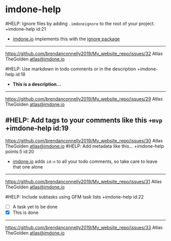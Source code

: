 imdone-help
====

#HELP: Ignore files by adding `.imdoneignore` to the root of your project. +imdone-help id:21
 - [imdone.io](https://imdone.io) implements this with the [ignore package](https://www.npmjs.com/package/ignore)
 ----
 <https://github.com/brendanconnelly2019/My_website_repo/issues/32>
 Atlas TheGolden
 atlas@imdone.io

#HELP: Use markdown in todo comments or in the description +imdone-help id:18
 - **This is a description...**
 ----
 <https://github.com/brendanconnelly2019/My_website_repo/issues/29>
 Atlas TheGolden
 atlas@imdone.io

#HELP: Add tags to your comments like this `+mvp` +imdone-help id:19
 ----
 <https://github.com/brendanconnelly2019/My_website_repo/issues/30>
 Atlas TheGolden
 atlas@imdone.io
#HELP: Add metadata like this... +imdone-help points:5 id:20
 - [imdone.io](https://imdone.io) adds `id:n` to all your todo comments, so take care to leave that one alone
 ----
 <https://github.com/brendanconnelly2019/My_website_repo/issues/31>
 Atlas TheGolden
 atlas@imdone.io

#HELP: Include subtasks using GFM task lists +imdone-help id:22
 - [ ] A task yet to be done
 - [x] This is done
 ----
 <https://github.com/brendanconnelly2019/My_website_repo/issues/33>
 Atlas TheGolden
 atlas@imdone.io
